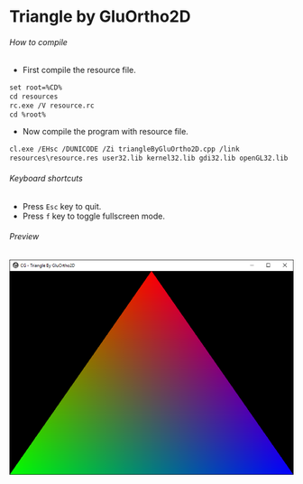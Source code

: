 Triangle by GluOrtho2D
===================

###### How to compile

- First compile the resource file.

```
set root=%CD%
cd resources
rc.exe /V resource.rc
cd %root%
```

- Now compile the program with resource file.

```
cl.exe /EHsc /DUNICODE /Zi triangleByGluOrtho2D.cpp /link resources\resource.res user32.lib kernel32.lib gdi32.lib openGL32.lib
```

###### Keyboard shortcuts
- Press ```Esc``` key to quit.
- Press ```f``` key to toggle fullscreen mode.

###### Preview
![triangleByGluOrtho2D][triangleByGluOrtho2D-image]

[//]: # "Image declaration"

[triangleByGluOrtho2D-image]: ./preview/triangleByGluOrtho2D.png "OpenGL Triangle By GluOrtho2D"
